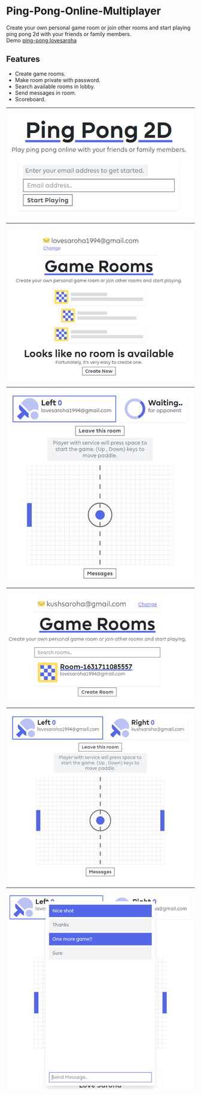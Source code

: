 # Ping-Pong-Online-Multiplayer
Create your own personal game room or join other rooms and start playing ping pong 2d with your friends or family members.<br>
Demo [ping-pong.lovesaroha](https://ping-pong.lovesaroha.com)

## Features
- Create game rooms.
- Make room private with password.
- Search available rooms in lobby.
- Send messages in room.
- Scoreboard.

---
![image](https://raw.githubusercontent.com/lovesaroha/gimages/main/26.png)

---
![image](https://raw.githubusercontent.com/lovesaroha/gimages/main/21.png)

---
![image](https://raw.githubusercontent.com/lovesaroha/gimages/main/27.png)

---
![image](https://raw.githubusercontent.com/lovesaroha/gimages/main/23.png)

---
![image](https://raw.githubusercontent.com/lovesaroha/gimages/main/28.png)

---
![image](https://raw.githubusercontent.com/lovesaroha/gimages/main/29.png)

